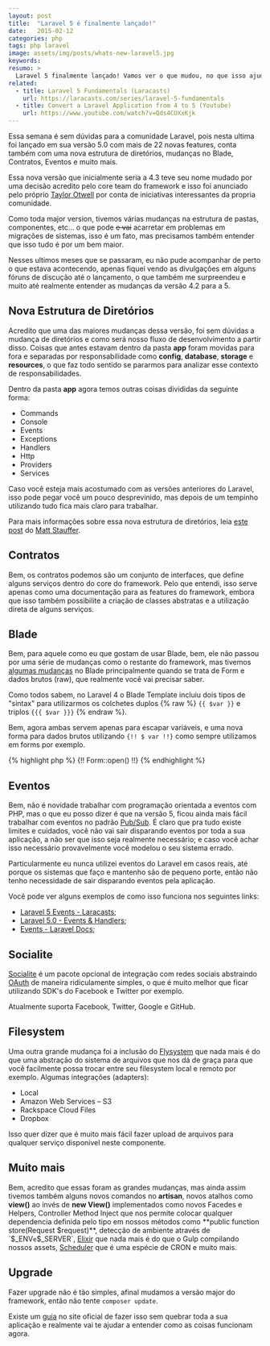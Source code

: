 ```yaml
---
layout: post
title:  "Laravel 5 é finalmente lançado!"
date:   2015-02-12
categories: php
tags: php laravel
image: assets/img/posts/whats-new-laravel5.jpg
keywords:
resumo: >
  Laravel 5 finalmente lançado! Vamos ver o que mudou, no que isso ajuda em nosso workflow, quais são os novas features para nós desenvolvedores, e como fazer upgrade sem quebrar sua aplicação.
related:
  - title: Laravel 5 Fundamentals (Laracasts)
    url: https://laracasts.com/series/laravel-5-fundamentals
  - title: Convert a Laravel Application from 4 to 5 (Youtube)
    url: https://www.youtube.com/watch?v=Qds4CUXxKjk
---
```

Essa semana é sem dúvidas para a comunidade Laravel, pois nesta ultima foi lançado em sua versão 5.0 com mais de 22 novas features, conta também com uma nova estrutura de diretórios, mudanças no Blade, Contratos, Eventos e muito mais.

Essa nova versão que inicialmente seria a 4.3 teve seu nome mudado por uma decisão acredito pelo core team do framework e isso foi anunciado pelo próprio [Taylor Otwell](https://twitter.com/taylorotwell) por conta de iniciativas interessantes da propria comunidade.

Como toda major version, tivemos várias mudanças na estrutura de pastas, componentes, etc... o que pode <del>e vai</del> acarretar em problemas em migrações de sistemas, isso é um fato, mas precisamos também entender que isso tudo é por um bem maior.

Nesses ultimos meses que se passaram, eu não pude acompanhar de perto o que estava acontecendo, apenas fiquei vendo as divulgações em alguns fóruns de discução até o lançamento, o que também me surpreendeu e muito até realmente entender as mudanças da versão 4.2 para a 5.

## Nova Estrutura de Diretórios
Acredito que uma das maiores mudanças dessa versão, foi sem dúvidas a mudança de diretórios e como será nosso fluxo de desenvolvimento a partir disso. Coisas que antes estavam dentro da pasta **app** foram movidas para fora e separadas por responsabilidade como **config**, **database**, **storage** e **resources**, o que faz todo sentido se pararmos para analizar esse contexto de responsabilidades.

Dentro da pasta **app** agora temos outras coisas divididas da seguinte forma:

- Commands
- Console
- Events
- Exceptions
- Handlers
- Http
- Providers
- Services

Caso você esteja mais acostumado com as versões anteriores do Laravel, isso pode pegar você um pouco desprevinido, mas depois de um tempinho utilizando tudo fica mais claro para trabalhar.

Para mais informações sobre essa nova estrutura de diretórios, leia [este post](https://mattstauffer.co/blog/laravel-5.0-directory-structure-and-namespace) do [Matt Stauffer](https://twitter.com/stauffermatt).

## Contratos
Bem, os contratos podemos são um conjunto de interfaces, que define alguns serviços dentro do core do framework. Pelo que entendi, isso serve apenas como uma documentação para as features do framework, embora que isso também possibilite a criação de classes abstratas e a utilização direta de alguns serviços.

## Blade
Bem, para aquele como eu que gostam de usar Blade, bem, ele não passou por uma série de mudanças como o restante do framework, mas tivemos [algumas mudanças](http://laravel.com/docs/5.0/templates#other-blade-control-structures) no Blade principalmente quando se trata de Form e dados brutos (raw), que realmente você vai precisar saber.

Como todos sabem, no Laravel 4 o Blade Template incluiu dois tipos de "sintax" para utilizarmos os colchetes duplos {% raw %} `{{ $var }}` e triplos `{{{ $var }}}` {% endraw %}.

Bem, agora ambas servem apenas para escapar variáveis, e uma nova forma para dados brutos utilizando `{!! $ var !!}` como sempre utilizamos em forms por exemplo.

{% highlight php %}
{!! Form::open() !!}
{% endhighlight %}

## Eventos
Bem, não é novidade trabalhar com programação orientada a eventos com PHP, mas o que eu posso dizer é que na versão 5, ficou ainda mais fácil trabalhar com eventos no padrão [Pub/Sub](http://en.wikipedia.org/wiki/Publish%E2%80%93subscribe_pattern). É claro que pra tudo existe limites e cuidados, você não vai sair disparando eventos por toda a sua aplicação, a não ser que isso seja realmente necessário; e caso você achar isso necessário provavelmente você modelou o seu sistema errado.

Particularmente eu nunca utilizei eventos do Laravel em casos reais, até porque os sistemas que faço e mantenho são de pequeno porte, então não tenho necessidade de sair disparando eventos pela aplicação.

Você pode ver alguns exemplos de como isso funciona nos seguintes links:

- [Laravel 5 Events - Laracasts](https://laracasts.com/lessons/laravel-5-events);
- [Laravel 5.0 - Events & Handlers](https://mattstauffer.co/blog/laravel-5.0-events-and-handlers);
- [Events - Laravel Docs](http://laravel.com/docs/5.0/events);

## Socialite
[Socialite](http://laravel.com/docs/master/authentication#social-authentication) é um pacote opcional de integração com redes sociais abstraindo [OAuth](http://en.wikipedia.org/wiki/OAuth) de maneira ridiculamente simples, o que é muito melhor que ficar utilizando SDK's do Facebook e Twitter por exemplo.

Atualmente suporta Facebook, Twitter, Google e GitHub.

## Filesystem
Uma outra grande mudança foi a inclusão do [Flysystem](https://github.com/thephpleague/flysystem) que nada mais é do que uma abstração do sistema de arquivos que nos dá de graça para que você facilmente possa trocar entre seu filesystem local e remoto por exemplo. Algumas integrações (adapters):

- Local
- Amazon Web Services – S3
- Rackspace Cloud Files
- Dropbox

Isso quer dizer que é muito mais fácil fazer upload de arquivos para qualquer serviço disponível neste componente.

## Muito mais
Bem, acredito que essas foram as grandes mudanças, mas ainda assim tivemos também alguns novos comandos no **artisan**, novos atalhos como **view()** ao invés de **new View()** implementados como novos Facedes e Helpers, Controller Method Inject que nos permite colocar qualquer dependencia definida pelo tipo em nossos métodos como **public function store(Request $request)**, detecção de ambiente através de `$_ENV` e `$_SERVER`, [Elixir](http://laravel.com/docs/master/elixir) que nada mais é do que o Gulp compilando nossos assets, [Scheduler](http://laravel.com/docs/master/scheduling) que é uma espécie de CRON e muito mais.

## Upgrade
Fazer upgrade não é tão simples, afinal mudamos a versão major do framework, então não tente `composer update`.

Existe um [guia](http://laravel.com/docs/master/upgrade) no site oficial de fazer isso sem quebrar toda a sua aplicação e realmente vai te ajudar a entender como as coisas funcionam agora.
